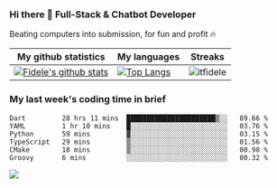 ### Hi there 👋 Full-Stack & Chatbot Developer
<p>Beating computers into submission, for fun and profit 🔥</p>

|My github statistics|My languages|Streaks|
|-|-|-|
|[![Fidele's github stats](https://github-readme-stats.vercel.app/api?username=itfidele&count_private=true&show_icons=true&theme=dark&hide_title=true)](https://github.com/itfidele)|[![Top Langs](https://github-readme-stats.vercel.app/api/top-langs/?username=itfidele&show_icons=true&langs_count=10&theme=dark&layout=compact&hide_title=true)](https://github.com/itfidele)|![itfidele](https://github-readme-streak-stats.herokuapp.com/?user=itfidele&theme=dark)

### My last week's coding time in brief
<!--START_SECTION:waka-->

```text
Dart         28 hrs 11 mins  ██████████████████████▒░░   89.66 %
YAML         1 hr 10 mins    █░░░░░░░░░░░░░░░░░░░░░░░░   03.76 %
Python       59 mins         ▓░░░░░░░░░░░░░░░░░░░░░░░░   03.15 %
TypeScript   29 mins         ▒░░░░░░░░░░░░░░░░░░░░░░░░   01.56 %
CMake        18 mins         ▒░░░░░░░░░░░░░░░░░░░░░░░░   00.98 %
Groovy       6 mins          ░░░░░░░░░░░░░░░░░░░░░░░░░   00.32 %
```

<!--END_SECTION:waka-->

![](https://komarev.com/ghpvc/?username=itfidele)
